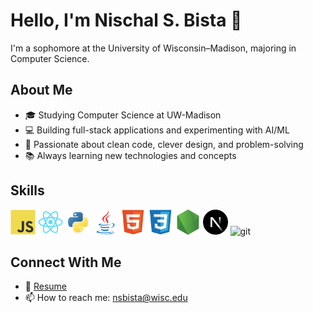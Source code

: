 # Hello, I'm Nischal S. Bista 👋

I'm a sophomore at the University of Wisconsin–Madison, majoring in Computer Science.

## About Me
- 🎓 Studying Computer Science at UW-Madison
- 💻 Building full-stack applications and experimenting with AI/ML
- 🧠 Passionate about clean code, clever design, and problem-solving
- 📚 Always learning new technologies and concepts

## Skills
<p align="left">
  <img src="https://raw.githubusercontent.com/devicons/devicon/master/icons/javascript/javascript-original.svg" alt="javascript" width="40" height="40"/>
  <img src="https://raw.githubusercontent.com/devicons/devicon/master/icons/react/react-original.svg" alt="react" width="40" height="40"/>
  <img src="https://raw.githubusercontent.com/devicons/devicon/master/icons/python/python-original.svg" alt="python" width="40" height="40"/>
  <img src="https://raw.githubusercontent.com/devicons/devicon/master/icons/java/java-original.svg" alt="java" width="40" height="40"/>
  <img src="https://raw.githubusercontent.com/devicons/devicon/master/icons/html5/html5-original.svg" alt="html5" width="40" height="40"/>
  <img src="https://raw.githubusercontent.com/devicons/devicon/master/icons/css3/css3-original.svg" alt="css3" width="40" height="40"/>
  <img src="https://raw.githubusercontent.com/devicons/devicon/master/icons/nodejs/nodejs-original.svg" alt="nodejs" width="40" height="40"/>
  <img src="https://raw.githubusercontent.com/devicons/devicon/master/icons/nextjs/nextjs-original.svg" alt="nextjs" width="40" height="40"/>
  <img src="https://www.vectorlogo.zone/logos/git-scm/git-scm-icon.svg" alt="git" width="40" height="40"/>
</p>

## Connect With Me
- 📄 [Resume](https://docs.google.com/document/d/1DyCck9B3-R5QmZcJAvYSMImtEKMYYrNf/edit?usp=sharing&ouid=108546953253371886677&rtpof=true&sd=true)
- 📫 How to reach me: nsbista@wisc.edu


